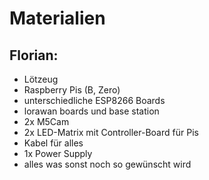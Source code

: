 # Materialien

## Florian:

* Lötzeug
* Raspberry Pis (B, Zero)
* unterschiedliche ESP8266 Boards
* lorawan boards und base station
* 2x M5Cam
* 2x LED-Matrix mit Controller-Board für Pis
* Kabel für alles
* 1x Power Supply
* alles was sonst noch so gewünscht wird
